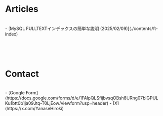 # Articles
<br>
- [MySQL FULLTEXTインデックスの簡単な説明 (2025/02/09)](./contents/ft-index)

<br><br><br>

# Contact
<br>
- [Google Form](https://docs.google.com/forms/d/e/1FAIpQLSfijbvsqOBsh8URng07blGPULKu1btt0b1ja09Jtq-T0LjEow/viewform?usp=header)
- [X](https://x.com/YanaseHiroki)

<br><br><br>
